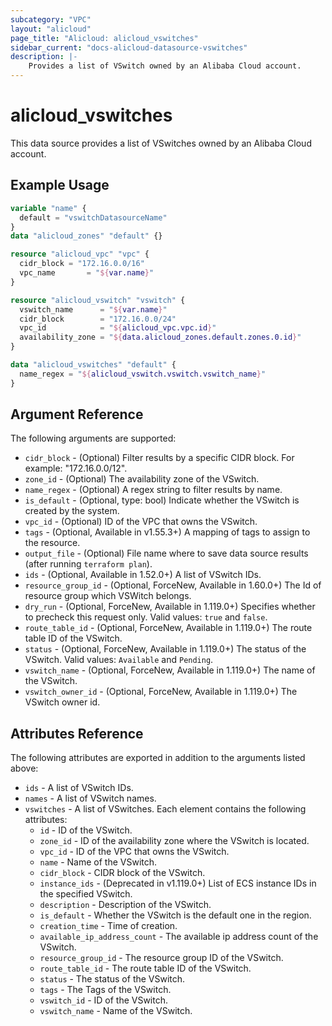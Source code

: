 ```yaml
---
subcategory: "VPC"
layout: "alicloud"
page_title: "Alicloud: alicloud_vswitches"
sidebar_current: "docs-alicloud-datasource-vswitches"
description: |-
    Provides a list of VSwitch owned by an Alibaba Cloud account.
---
```


# alicloud\_vswitches

This data source provides a list of VSwitches owned by an Alibaba Cloud account.

## Example Usage

```terraform
variable "name" {
  default = "vswitchDatasourceName"
}
data "alicloud_zones" "default" {}

resource "alicloud_vpc" "vpc" {
  cidr_block = "172.16.0.0/16"
  vpc_name       = "${var.name}"
}

resource "alicloud_vswitch" "vswitch" {
  vswitch_name      = "${var.name}"
  cidr_block        = "172.16.0.0/24"
  vpc_id            = "${alicloud_vpc.vpc.id}"
  availability_zone = "${data.alicloud_zones.default.zones.0.id}"
}

data "alicloud_vswitches" "default" {
  name_regex = "${alicloud_vswitch.vswitch.vswitch_name}"
}
```

## Argument Reference

The following arguments are supported:

* `cidr_block` - (Optional) Filter results by a specific CIDR block. For example: "172.16.0.0/12".
* `zone_id` - (Optional) The availability zone of the VSwitch.
* `name_regex` - (Optional) A regex string to filter results by name.
* `is_default` - (Optional, type: bool) Indicate whether the VSwitch is created by the system.
* `vpc_id` - (Optional) ID of the VPC that owns the VSwitch.
* `tags` - (Optional, Available in v1.55.3+) A mapping of tags to assign to the resource.
* `output_file` - (Optional) File name where to save data source results (after running `terraform plan`).
* `ids` - (Optional, Available in 1.52.0+) A list of VSwitch IDs.
* `resource_group_id` - (Optional, ForceNew, Available in 1.60.0+) The Id of resource group which VSWitch belongs.
* `dry_run` - (Optional, ForceNew, Available in 1.119.0+) Specifies whether to precheck this request only. Valid values: `true` and `false`.
* `route_table_id` - (Optional, ForceNew, Available in 1.119.0+) The route table ID of the VSwitch.
* `status` - (Optional, ForceNew, Available in 1.119.0+) The status of the VSwitch. Valid values: `Available` and `Pending`.
* `vswitch_name` - (Optional, ForceNew, Available in 1.119.0+) The name of the VSwitch.
* `vswitch_owner_id` - (Optional, ForceNew, Available in 1.119.0+) The VSwitch owner id.

## Attributes Reference

The following attributes are exported in addition to the arguments listed above:

* `ids` - A list of VSwitch IDs.
* `names` - A list of VSwitch names.
* `vswitches` - A list of VSwitches. Each element contains the following attributes:
  * `id` - ID of the VSwitch.
  * `zone_id` - ID of the availability zone where the VSwitch is located.
  * `vpc_id` - ID of the VPC that owns the VSwitch.
  * `name` - Name of the VSwitch.
  * `cidr_block` - CIDR block of the VSwitch.
  * `instance_ids` - (Deprecated in v1.119.0+) List of ECS instance IDs in the specified VSwitch.
  * `description` - Description of the VSwitch.
  * `is_default` - Whether the VSwitch is the default one in the region.
  * `creation_time` - Time of creation.
  * `available_ip_address_count` - The available ip address count of the VSwitch.
  * `resource_group_id` - The resource group ID of the VSwitch.
  * `route_table_id` - The route table ID of the VSwitch.
  * `status` - The status of the VSwitch.
  * `tags` - The Tags of the VSwitch.
  * `vswitch_id` - ID of the VSwitch.
  * `vswitch_name` - Name of the VSwitch.
